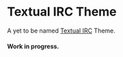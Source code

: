 # Textual IRC Theme	

A yet to be named [Textual IRC](https://www.codeux.com/textual/) Theme.

#### Work in progress.